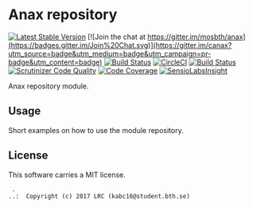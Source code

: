 Anax repository
==================================

[![Latest Stable Version](https://poser.pugx.org/anax/repository/v/stable)](https://packagist.org/packages/anax/repository)
[![Join the chat at https://gitter.im/mosbth/anax](https://badges.gitter.im/Join%20Chat.svg)](https://gitter.im/canax?utm_source=badge&utm_medium=badge&utm_campaign=pr-badge&utm_content=badge)
[![Build Status](https://travis-ci.org/canax/repository.svg?branch=master)](https://travis-ci.org/canax/repository)
[![CircleCI](https://circleci.com/gh/canax/repository.svg?style=svg)](https://circleci.com/gh/canax/repository)
[![Build Status](https://scrutinizer-ci.com/g/canax/repository/badges/build.png?b=master)](https://scrutinizer-ci.com/g/canax/repository/build-status/master)
[![Scrutinizer Code Quality](https://scrutinizer-ci.com/g/canax/repository/badges/quality-score.png?b=master)](https://scrutinizer-ci.com/g/canax/repository/?branch=master)
[![Code Coverage](https://scrutinizer-ci.com/g/canax/repository/badges/coverage.png?b=master)](https://scrutinizer-ci.com/g/canax/repository/?branch=master)
[![SensioLabsInsight](https://insight.sensiolabs.com/projects/d831fd4c-b7c6-4ff0-9a83-102440af8929/mini.png)](https://insight.sensiolabs.com/projects/d831fd4c-b7c6-4ff0-9a83-102440af8929)

Anax repository module.



Usage
------------------

Short examples on how to use the module repository.



License
------------------

This software carries a MIT license.



```
 .  
..:  Copyright (c) 2017 LRC (kabc16@student.bth.se)
```
